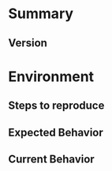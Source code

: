 # Summary
<!--- Provide a short summary of the issue. Sections below provide guidance on what
factors are considered important to reproduce an issue. -->

## Version
<!--- Report version and githash -->

# Environment
<!--- Provide details on CPU and Gaudi you are using. Include versions of OS, Habana SW and K8s.  -->

## Steps to reproduce
<!--- Please check that the issue is reproducible with the latest revision on
main. Include all the steps to reproduce the issue.  -->

## Expected Behavior
<!--- Tell us what should happen -->

## Current Behavior
<!--- Tell us what happens instead of the expected behavior -->
